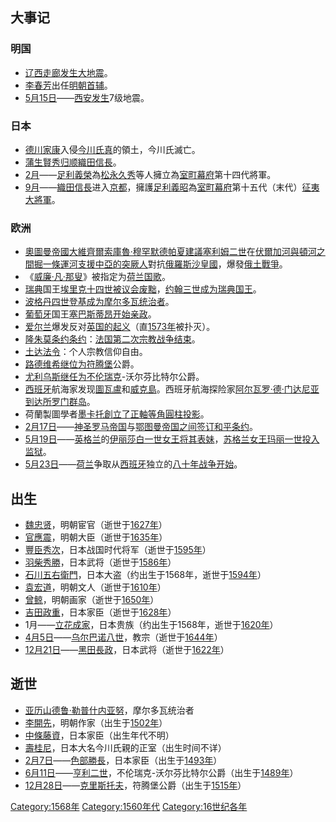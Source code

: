 ## 大事记

### 明国

  - [辽西走廊发生大地震](https://zh.wikipedia.org/wiki/辽西走廊 "wikilink")。
  - [李春芳](../Page/李春芳.md "wikilink")出任[明朝首辅](../Page/明朝首辅列表.md "wikilink")。
  - [5月15日](../Page/5月15日.md "wikilink")——[西安发生](../Page/西安市.md "wikilink")7级地震。

### 日本

  - [德川家康](../Page/德川家康.md "wikilink")入侵[今川氏真](../Page/今川氏真.md "wikilink")的領土，今川氏滅亡。
  - [蒲生賢秀归顺織田信長](https://zh.wikipedia.org/wiki/蒲生賢秀 "wikilink")。
  - [2月](https://zh.wikipedia.org/wiki/2月 "wikilink")——[足利義榮](../Page/足利義榮.md "wikilink")為[松永久秀](../Page/松永久秀.md "wikilink")等人擁立為[室町幕府](../Page/室町幕府.md "wikilink")第十四代將軍。
  - [9月](../Page/9月.md "wikilink")——[織田信長](../Page/織田信長.md "wikilink")进入[京都](../Page/京都.md "wikilink")，擁護[足利義昭](../Page/足利義昭.md "wikilink")為[室町幕府](../Page/室町幕府.md "wikilink")第十五代（末代）[征夷大將軍](../Page/征夷大將軍.md "wikilink")。

### 欧洲

  - [奧圖曼帝國](https://zh.wikipedia.org/wiki/奧圖曼帝國 "wikilink")[大維齊爾](../Page/大維齊爾.md "wikilink")[索庫魯·穆罕默德帕夏建議](https://zh.wikipedia.org/wiki/索庫魯·穆罕默德帕夏 "wikilink")[塞利姆二世](../Page/塞利姆二世.md "wikilink")在[伏爾加河與](https://zh.wikipedia.org/wiki/伏爾加河 "wikilink")[頓河之間掘一條](https://zh.wikipedia.org/wiki/頓河 "wikilink")[運河支援](https://zh.wikipedia.org/wiki/運河 "wikilink")[中亞的](https://zh.wikipedia.org/wiki/中亞 "wikilink")[突厥人](../Page/突厥人.md "wikilink")對抗[俄羅斯沙皇國](https://zh.wikipedia.org/wiki/俄羅斯沙皇國 "wikilink")，爆發[俄土戰爭](https://zh.wikipedia.org/wiki/俄土戰爭（1568至1570年） "wikilink")。
  - 《[威廉·凡·那叟](https://zh.wikipedia.org/wiki/威廉·凡·那叟 "wikilink")》被指定为[荷兰国歌](https://zh.wikipedia.org/wiki/荷兰国歌 "wikilink")。
  - [瑞典](../Page/瑞典.md "wikilink")国王[埃里克十四世被议会废黜](https://zh.wikipedia.org/wiki/埃里克十四世 "wikilink")，[约翰三世成为瑞典国王](../Page/约翰三世_\(瑞典\).md "wikilink")。
  - [波格丹四世登基成为摩尔多瓦统治者](https://zh.wikipedia.org/wiki/波格丹四世 "wikilink")。
  - [葡萄牙](../Page/葡萄牙.md "wikilink")国王[塞巴斯蒂昂开始亲政](../Page/塞巴斯蒂昂_\(葡萄牙\).md "wikilink")。
  - [爱尔兰](../Page/爱尔兰.md "wikilink")爆发反对[英国的起义](https://zh.wikipedia.org/wiki/英国 "wikilink")（直[1573年](../Page/1573年.md "wikilink")被扑灭）。
  - [隆朱莫条约条约](https://zh.wikipedia.org/wiki/隆朱莫条约 "wikilink")：[法国第二次宗教战争结束](https://zh.wikipedia.org/wiki/胡格诺战争 "wikilink")。
  - [土达法令](https://zh.wikipedia.org/wiki/土达法令 "wikilink")：个人宗教信仰自由。
  - [路德维希继位为](https://zh.wikipedia.org/wiki/路德维希_\(符腾堡\) "wikilink")[符腾堡](../Page/符腾堡.md "wikilink")公爵。
  - [尤利乌斯继任为不伦瑞克](https://zh.wikipedia.org/wiki/尤利乌斯_\(不伦瑞克-沃尔芬比特尔\) "wikilink")-沃尔芬比特尔公爵。
  - [西班牙](../Page/西班牙.md "wikilink")航海家发现[圖瓦盧](../Page/圖瓦盧.md "wikilink")和[威克島](../Page/威克島.md "wikilink")。西班牙航海探险家[阿尔瓦罗·德·门达尼亚到达](https://zh.wikipedia.org/wiki/阿尔瓦罗·德·门达尼亚 "wikilink")[所罗门群岛](../Page/所罗门群岛.md "wikilink")。
  - 荷蘭製圖學者[墨卡托創立了](https://zh.wikipedia.org/wiki/墨卡托 "wikilink")[正軸等角圓柱投影](https://zh.wikipedia.org/wiki/正軸等角圓柱投影 "wikilink")。
  - [2月17日](../Page/2月17日.md "wikilink")——[神圣罗马帝国](../Page/神圣罗马帝国.md "wikilink")与[鄂图曼帝国之间签订和平条约](../Page/奥斯曼帝国.md "wikilink")。
  - [5月19日](../Page/5月19日.md "wikilink")——[英格兰](../Page/英格兰.md "wikilink")的[伊丽莎白一世女王将其表妹](https://zh.wikipedia.org/wiki/伊丽莎白一世_\(英格兰\) "wikilink")，[苏格兰女王](../Page/蘇格蘭.md "wikilink")[玛丽一世投入监狱](../Page/玛丽一世_\(苏格兰\).md "wikilink")。
  - [5月23日](../Page/5月23日.md "wikilink")——[荷兰](../Page/荷兰.md "wikilink")争取从[西班牙](../Page/西班牙.md "wikilink")独立的[八十年战争开始](../Page/八十年戰爭.md "wikilink")。

## 出生

  - [魏忠贤](../Page/魏忠贤.md "wikilink")，明朝宦官（逝世于[1627年](https://zh.wikipedia.org/wiki/1627年 "wikilink")）
  - [官應震](https://zh.wikipedia.org/wiki/官應震 "wikilink")，明朝大臣（逝世于[1635年](https://zh.wikipedia.org/wiki/1635年 "wikilink")）
  - [豐臣秀次](../Page/豐臣秀次.md "wikilink")，日本战国时代将军（逝世于[1595年](https://zh.wikipedia.org/wiki/1595年 "wikilink")）
  - [羽柴秀勝](https://zh.wikipedia.org/wiki/羽柴秀勝 "wikilink")，日本武将（逝世于[1586年](https://zh.wikipedia.org/wiki/1586年 "wikilink")）
  - [石川五右衛門](../Page/石川五右衛門.md "wikilink")，日本大盗（约出生于1568年，逝世于[1594年](https://zh.wikipedia.org/wiki/1594年 "wikilink")）
  - [袁宏道](https://zh.wikipedia.org/wiki/三袁#袁宏道 "wikilink")，明朝文人（逝世于[1610年](https://zh.wikipedia.org/wiki/1610年 "wikilink")）
  - [曾鲸](../Page/曾鲸.md "wikilink")，明朝画家（逝世于[1650年](https://zh.wikipedia.org/wiki/1650年 "wikilink")）
  - [吉田政重](https://zh.wikipedia.org/wiki/吉田政重 "wikilink")，日本家臣（逝世于[1628年](https://zh.wikipedia.org/wiki/1628年 "wikilink")）
  - 1月——[立花成家](../Page/立花成家.md "wikilink")，日本贵族（约出生于1568年，逝世于[1620年](https://zh.wikipedia.org/wiki/1620年 "wikilink")）
  - [4月5日](../Page/4月5日.md "wikilink")——[乌尔巴诺八世](https://zh.wikipedia.org/wiki/乌尔巴诺八世 "wikilink")，教宗（逝世于[1644年](../Page/1644年.md "wikilink")）
  - [12月21日](../Page/12月21日.md "wikilink")——[黑田長政](../Page/黑田長政.md "wikilink")，日本武将（逝世于[1622年](../Page/1622年.md "wikilink")）

## 逝世

  - [亚历山德鲁·勒普什内亚努](https://zh.wikipedia.org/wiki/亚历山德鲁·勒普什内亚努 "wikilink")，摩尔多瓦统治者
  - [李開先](../Page/李開先.md "wikilink")，明朝作家（出生于[1502年](https://zh.wikipedia.org/wiki/1502年 "wikilink")）
  - [中條藤資](../Page/中條藤資.md "wikilink")，日本家臣（出生年代不明）
  - [壽桂尼](../Page/壽桂尼.md "wikilink")，日本大名今川氏親的正室（出生时间不详）
  - [2月7日](../Page/2月7日.md "wikilink")——[色部勝長](https://zh.wikipedia.org/wiki/色部勝長 "wikilink")，日本家臣（出生于[1493年](../Page/1493年.md "wikilink")）
  - [6月11日](../Page/6月11日.md "wikilink")——[亨利二世](https://zh.wikipedia.org/wiki/亨利二世_\(不伦瑞克-沃尔芬比特尔\) "wikilink")，不伦瑞克-沃尔芬比特尔公爵（出生于[1489年](https://zh.wikipedia.org/wiki/1489年 "wikilink")）
  - [12月28日](../Page/12月28日.md "wikilink")——[克里斯托夫](https://zh.wikipedia.org/wiki/克里斯托夫_\(符腾堡\) "wikilink")，符腾堡公爵（出生于[1515年](https://zh.wikipedia.org/wiki/1515年 "wikilink")）

[Category:1568年](https://zh.wikipedia.org/wiki/Category:1568年 "wikilink") [Category:1560年代](https://zh.wikipedia.org/wiki/Category:1560年代 "wikilink") [Category:16世纪各年](https://zh.wikipedia.org/wiki/Category:16世纪各年 "wikilink")